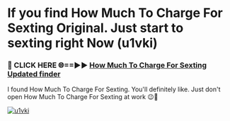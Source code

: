 # If you find How Much To Charge For Sexting Original. Just start to sexting right Now (u1vki)

<h3>🔴 CLICK HERE 🌐==►► <a href="https://tinyurl.com/2s32jyrn" rel="nofollow">How Much To Charge For Sexting Updated finder</a></h3>

I found How Much To Charge For Sexting. You'll definitely like. Just don't open How Much To Charge For Sexting at work 😉💬

[![u1vki](https://i.imgur.com/sZc9xG4.jpeg)](https://tinyurl.com/2s32jyrn)
